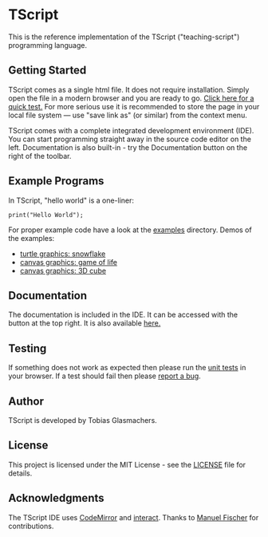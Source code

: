 # TScript
This is the reference implementation of the TScript ("teaching-script")
programming language.

## Getting Started
TScript comes as a single html file. It does not require installation.
Simply open the file in a modern browser and you are ready to go.
[Click here for a quick test.](https://thehllm.github.io/tscript/)
For more serious use it is recommended to store the page in your local
file system &mdash; use "save link as" (or similar) from the context
menu.

TScript comes with a complete integrated development environment (IDE).
You can start programming straight away in the source code editor on
the left. Documentation is also built-in - try the Documentation button
on the right of the toolbar.

## Example Programs
In TScript, "hello world" is a one-liner:
```
print("Hello World");
```
For proper example code have a look at the [examples](https://github.com/TGlas/tscript/tree/master/examples)
directory. Demos of the examples:
 - [turtle graphics: snowflake](https://tglas.github.io/tscript/examples/demos/snowflake.html)
 - [canvas graphics: game of life](https://tglas.github.io/tscript/examples/demos/gameoflife.html)
 - [canvas graphics: 3D cube](https://tglas.github.io/tscript/examples/demos/cube3D.html)

## Documentation
The documentation is included in the IDE. It can be accessed with the
button at the top right. It is also available
[here.](https://tglas.github.io/tscript/distribution/index.html?doc)

## Testing
If something does not work as expected then please run the
[unit tests](https://tglas.github.io/tscript/source/unittest.html)
in your browser. If a test should fail then please
[report a bug](https://github.com/TGlas/tscript/issues).

## Author
TScript is developed by Tobias Glasmachers.

## License
This project is licensed under the MIT License - see the
[LICENSE](LICENSE) file for details.

## Acknowledgments
The TScript IDE uses [CodeMirror](https://codemirror.net/)
and [interact](https://interactjs.io/).
Thanks to [Manuel Fischer](https://github.com/manuel-fischer) for contributions.
